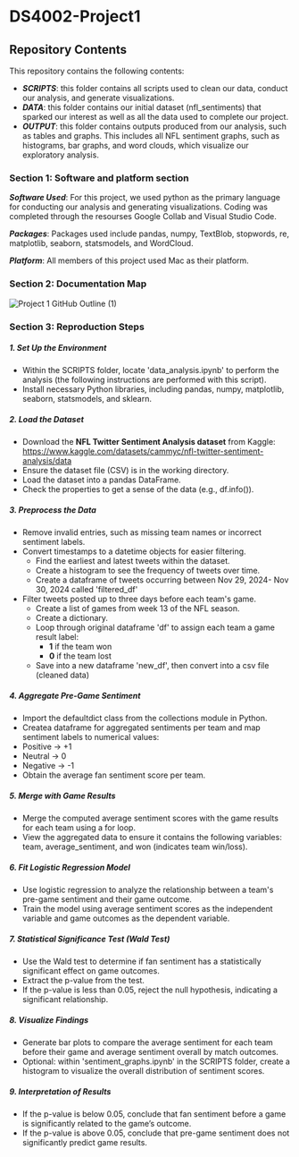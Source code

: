 # DS4002-Project1

## Repository Contents
This repository contains the following contents:
- ***SCRIPTS***: this folder contains all scripts used to clean our data, conduct our analysis, and generate visualizations.
- ***DATA***: this folder contains our initial dataset (nfl_sentiments) that sparked our interest as well as all the data used to complete our project.
- ***OUTPUT***: this folder contains outputs produced from our analysis, such as tables and graphs. This includes all NFL sentiment graphs, such as histograms, bar graphs, and word clouds, which visualize our exploratory analysis.

### Section 1: Software and platform section

***Software Used***:
For this project, we used python as the primary language for conducting our analysis and generating visualizations. Coding was completed through the resourses Google Collab and Visual Studio Code. 

***Packages***:
Packages used include pandas, numpy, TextBlob, stopwords, re, matplotlib, seaborn, statsmodels, and WordCloud.

***Platform***: 
All members of this project used Mac as their platform. 

### Section 2: Documentation Map 
![Project 1 GitHub Outline (1)](https://github.com/user-attachments/assets/2d4859f7-3740-4e6c-b9f0-af45f3f0ef39)

### Section 3: Reproduction Steps  

##### **1. Set Up the Environment**  
- Within the SCRIPTS folder, locate 'data_analysis.ipynb' to perform the analysis (the following instructions are performed with this script).
- Install necessary Python libraries, including pandas, numpy, matplotlib, seaborn, statsmodels, and sklearn.

##### **2. Load the Dataset**  
- Download the **NFL Twitter Sentiment Analysis dataset** from Kaggle: https://www.kaggle.com/datasets/cammyc/nfl-twitter-sentiment-analysis/data
- Ensure the dataset file (CSV) is in the working directory.  
- Load the dataset into a pandas DataFrame.
- Check the properties to get a sense of the data (e.g., df.info()).

##### **3. Preprocess the Data**  
- Remove invalid entries, such as missing team names or incorrect sentiment labels.  
- Convert timestamps to a datetime objects for easier filtering.
  - Find the earliest and latest tweets within the dataset.
  - Create a histogram to see the frequency of tweets over time.
  - Create a dataframe of tweets occurring between Nov 29, 2024- Nov 30, 2024 called 'filtered_df'
- Filter tweets posted up to three days before each team's game.  
  - Create a list of games from week 13 of the NFL season.
  - Create a dictionary.
  - Loop through original dataframe 'df' to assign each team a game result label:
    - **1** if the team won  
    - **0** if the team lost
  - Save into a new dataframe 'new_df', then convert into a csv file (cleaned data)

##### **4. Aggregate Pre-Game Sentiment**  
-  Import the defaultdict class from the collections module in Python.
-  Createa dataframe for aggregated sentiments per team and map sentiment labels to numerical values:  
  - Positive → +1  
  - Neutral → 0  
  - Negative → -1
- Obtain the average fan sentiment score per team.

##### **5. Merge with Game Results**  
- Merge the computed average sentiment scores with the game results for each team using a for loop.
- View the aggregated data to ensure it contains the following variables: team, average_sentiment, and won (indicates team win/loss).

##### **6. Fit Logistic Regression Model**  
- Use logistic regression to analyze the relationship between a team's pre-game sentiment and their game outcome.  
- Train the model using average sentiment scores as the independent variable and game outcomes as the dependent variable.  

##### **7. Statistical Significance Test (Wald Test)**  
- Use the Wald test to determine if fan sentiment has a statistically significant effect on game outcomes.  
- Extract the p-value from the test.  
- If the p-value is less than 0.05, reject the null hypothesis, indicating a significant relationship.  

##### **8. Visualize Findings**  
- Generate bar plots to compare the average sentiment for each team before their game and average sentiment overall by match outcomes.
- Optional: within 'sentiment_graphs.ipynb' in the SCRIPTS folder, create a histogram to visualize the overall distribution of sentiment scores.  

##### **9. Interpretation of Results**  
- If the p-value is below 0.05, conclude that fan sentiment before a game is significantly related to the game’s outcome.  
- If the p-value is above 0.05, conclude that pre-game sentiment does not significantly predict game results. 
